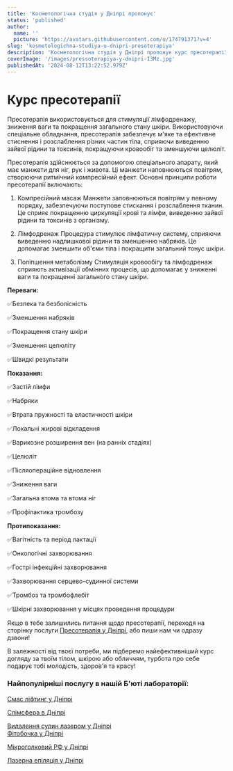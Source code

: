```yaml
---
title: 'Косметологічна студія у Дніпрі пропонує'
status: 'published'
author:
  name: ''
  picture: 'https://avatars.githubusercontent.com/u/174791371?v=4'
slug: 'kosmetologichna-studiya-u-dnipri-presoterapiya'
description: 'Косметологічна студія у Дніпрі пропонує курс пресотерапії для покращення стану шкіри та вдосконалення форм тіла'
coverImage: '/images/pressoterapiya-y-dnipri-I3Mz.jpg'
publishedAt: '2024-08-12T13:22:52.979Z'
---
```


# Курс пресотерапії

Пресотерапія використовується для стимуляції лімфодренажу, зниження ваги та покращення загального стану шкіри. Використовуючи спеціальне обладнання, пресотерапія забезпечує м'яке та ефективне стиснення і розслаблення різних частин тіла, сприяючи виведенню зайвої рідини та токсинів, покращуючи кровообіг та зменшуючи целюліт.

Пресотерапія здійснюється за допомогою спеціального апарату, який має манжети для ніг, рук і живота. Ці манжети наповнюються повітрям, створюючи ритмічний компресійний ефект. Основні принципи роботи пресотерапії включають:

1. Компресійний масаж Манжети заповнюються повітрям у певному порядку, забезпечуючи поступове стискання і розслаблення тканин. Це сприяє покращенню циркуляції крові та лімфи, виведенню зайвої рідини та токсинів з організму.

2. Лімфодренаж Процедура стимулює лімфатичну систему, сприяючи виведенню надлишкової рідини та зменшенню набряків. Це допомагає зменшити об'єми тіла і покращити загальний тонус шкіри.

3. Поліпшення метаболізму Стимуляція кровообігу та лімфодренаж сприяють активізації обмінних процесів, що допомагає у зниженні ваги та покращенні загального стану шкіри.

**Переваги:**

✅Безпека та безболісність

✅Зменшення набряків

✅Покращення стану шкіри

✅Зменшення целюліту

✅Швидкі результати

**Показання:**

✅Застій лімфи

✅Набряки

✅Втрата пружності та еластичності шкіри

✅Локальні жирові відкладення

✅Варикозне розширення вен (на ранніх стадіях)

✅Целюліт

✅Післяопераційне відновлення

✅Зниження ваги

✅Загальна втома та втома ніг

✅Профілактика тромбозу

**Протипоказання:**

✅Вагітність та період лактації

✅Онкологічні захворювання

✅Гострі інфекційні захворювання

✅Захворювання серцево-судинної системи

✅Тромбоз та тромбофлебіт

✅Шкірні захворювання у місцях проведення процедури

Якщо в тебе залишились питання щодо пресотерапії, переходя на сторінку послуги [Пресотерапія у Дніпрі](https://cosmetcab.dp.ua/services/Presoterapiya-v-Dnipri), або пиши нам чи одразу дзвони!

В залежності від твоєї потреби, ми підберемо найефективніший курс догляду за твоїм тілом, шкірою або обличчям, турбота про себе подарує тобі молодість, здоров'я та красу!

### Найпопулірніші послугу в нашій Б'юті лабораторії:

[Смас ліфтинг у Дніпрі](https://cosmetcab.dp.ua/services/Smas-lifting-v-Dnipri)

[Слімсфера в Дніпрі](https://cosmetcab.dp.ua/services/Slimsfera-v-Dnipri)

[Видалення судин лазером у Дніпрі](https://cosmetcab.dp.ua/outstatic/services/vydalennya-sudin-lazerom-y-dnipri)\
[Фітобочка у Дніпрі](https://cosmetcab.dp.ua/services/Fitobochka-v-Dnipri)

[Мікроголковий РФ у Дніпрі](https://cosmetcab.dp.ua/services/Mikroholkovyy-RF-v-Dnipri)

[Лазерна епіляція у Дніпрі](https://cosmetcab.dp.ua/outstatic/services/services/Lazerna-epilyatsiya-v-Dnipri)